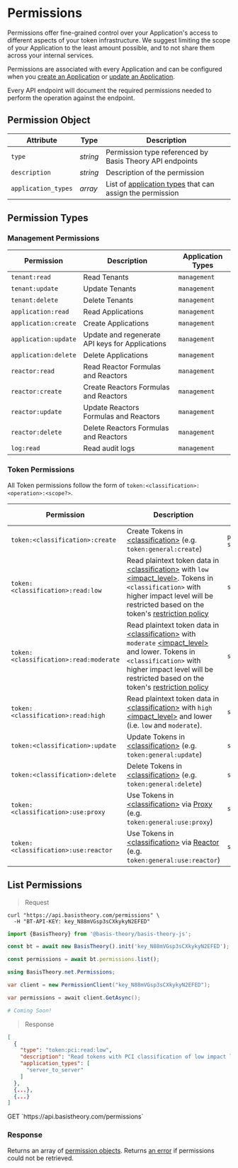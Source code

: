 # Permissions

Permissions offer fine-grained control over your Application's access to different aspects of your token infrastructure.
We suggest limiting the scope of your Application to the least amount possible, and to not share them across your
internal services.

Permissions are associated with every Application and can be configured when
you [create an Application](#applications-create-application)
or [update an Application](#applications-update-application).

Every API endpoint will document the required permissions needed to perform the operation against the endpoint.

## Permission Object

| Attribute           | Type     | Description                                                                                 |
|---------------------|----------|---------------------------------------------------------------------------------------------|
| `type`              | *string* | Permission type referenced by Basis Theory API endpoints                                    |
| `description`       | *string* | Description of the permission                                                               |
| `application_types` | *array*  | List of [application types](#applications-application-types) that can assign the permission |

## Permission Types

### Management Permissions

| Permission           | Description                                     | Application Types |
|----------------------|-------------------------------------------------|-------------------|
| `tenant:read`        | Read Tenants                                    | `management`      |
| `tenant:update`      | Update Tenants                                  | `management`      |
| `tenant:delete`      | Delete Tenants                                  | `management`      |
| `application:read`   | Read Applications                               | `management`      |
| `application:create` | Create Applications                             | `management`      |
| `application:update` | Update and regenerate API keys for Applications | `management`      |
| `application:delete` | Delete Applications                             | `management`      |
| `reactor:read`       | Read Reactor Formulas and Reactors              | `management`      |
| `reactor:create`     | Create Reactors Formulas and Reactors           | `management`      |
| `reactor:update`     | Update Reactors Formulas and Reactors           | `management`      |
| `reactor:delete`     | Delete Reactors Formulas and Reactors           | `management`      |
| `log:read`           | Read audit logs                                 | `management`      |

### Token Permissions

All Token permissions follow the form of `token:<classification>:<operation>:<scope?>`.

| Permission                             | Description                                                                                                                                                                                                                                                                                                        | Application Types                        |
|----------------------------------------|--------------------------------------------------------------------------------------------------------------------------------------------------------------------------------------------------------------------------------------------------------------------------------------------------------------------|------------------------------------------|
| `token:<classification>:create`        | Create Tokens in [\<classification\>](#tokens-token-classifications) (e.g. `token:general:create`)                                                                                                                                                                                                                 | `public`, `elements`, `server_to_server` |
| `token:<classification>:read:low`      | Read plaintext token data in [\<classification\>](#tokens-token-classifications) with `low` [\<impact_level\>](#tokens-token-impact-levels). Tokens in `<classification>` with higher impact level will be restricted based on the token's [restriction policy](#tokens-token-restriction-policies)                | `server_to_server`                       |
| `token:<classification>:read:moderate` | Read plaintext token data in [\<classification\>](#tokens-token-classifications) with `moderate` [\<impact_level\>](#tokens-token-impact-levels) and lower. Tokens in `<classification>` with higher impact level will be restricted based on the token's [restriction policy](#tokens-token-restriction-policies) | `server_to_server`                       |
| `token:<classification>:read:high`     | Read plaintext token data in [\<classification\>](#tokens-token-classifications) with `high` [\<impact_level\>](#tokens-token-impact-levels) and lower (i.e. `low` and `moderate`).                                                                                                                                | `server_to_server`                       |
| `token:<classification>:update`        | Update Tokens in [\<classification\>](#tokens-token-classifications) (e.g. `token:general:update`)                                                                                                                                                                                                                 | `server_to_server`                       |
| `token:<classification>:delete`        | Delete Tokens in [\<classification\>](#tokens-token-classifications) (e.g. `token:general:delete`)                                                                                                                                                                                                                 | `server_to_server`                       |
| `token:<classification>:use:proxy`     | Use Tokens in [\<classification\>](#tokens-token-classifications) via [Proxy](#proxy) (e.g. `token:general:use:proxy`)                                                                                                                                                                                             | `server_to_server`                       |
| `token:<classification>:use:reactor`   | Use Tokens in [\<classification\>](#tokens-token-classifications) via [Reactor](#reactors) (e.g. `token:general:use:reactor`)                                                                                                                                                                                      | `server_to_server`                       |

## List Permissions

> Request

```shell
curl "https://api.basistheory.com/permissions" \
  -H "BT-API-KEY: key_N88mVGsp3sCXkykyN2EFED"
```

```javascript
import {BasisTheory} from '@basis-theory/basis-theory-js';

const bt = await new BasisTheory().init('key_N88mVGsp3sCXkykyN2EFED');

const permissions = await bt.permissions.list();
```

```csharp
using BasisTheory.net.Permissions;

var client = new PermissionClient("key_N88mVGsp3sCXkykyN2EFED");

var permissions = await client.GetAsync();
```

```python
# Coming Soon!
```

> Response

```json
[
  {
    "type": "token:pci:read:low",
    "description": "Read tokens with PCI classification of low impact level",
    "application_types": [
      "server_to_server"
    ]
  },
  {...},
  {...}
]
```

<span class="http-method get">
  <span class="box-method">GET</span>
  `https://api.basistheory.com/permissions`
</span>

### Response

Returns an array of [permission objects](#permissions-permission-object). Returns [an error](#errors) if permissions
could not be retrieved.
